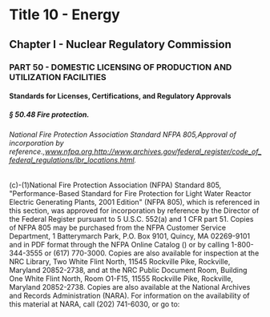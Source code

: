 
# Title 10 - Energy
## Chapter I - Nuclear Regulatory Commission
### PART 50 - DOMESTIC LICENSING OF PRODUCTION AND UTILIZATION FACILITIES
#### Standards for Licenses, Certifications, and Regulatory Approvals
##### § 50.48 Fire protection.
###### National Fire Protection Association Standard NFPA 805,Approval of incorporation by reference.,www.nfpa.org,http://www.archives.gov/federal_register/code_of_federal_regulations/ibr_locations.html.

(c)-(1)National Fire Protection Association (NFPA) Standard 805, "Performance-Based Standard for Fire Protection for Light Water Reactor Electric Generating Plants, 2001 Edition" (NFPA 805), which is referenced in this section, was approved for incorporation by reference by the Director of the Federal Register pursuant to 5 U.S.C. 552(a) and 1 CFR part 51. Copies of NFPA 805 may be purchased from the NFPA Customer Service Department, 1 Batterymarch Park, P.O. Box 9101, Quincy, MA 02269-9101 and in PDF format through the NFPA Online Catalog () or by calling 1-800-344-3555 or (617) 770-3000. Copies are also available for inspection at the NRC Library, Two White Flint North, 11545 Rockville Pike, Rockville, Maryland 20852-2738, and at the NRC Public Document Room, Building One White Flint North, Room O1-F15, 11555 Rockville Pike, Rockville, Maryland 20852-2738. Copies are also available at the National Archives and Records Administration (NARA). For information on the availability of this material at NARA, call (202) 741-6030, or go to:
